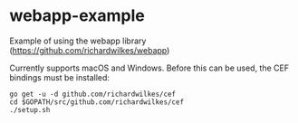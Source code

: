 # webapp-example
Example of using the webapp library (https://github.com/richardwilkes/webapp)

Currently supports macOS and Windows. Before this can be used, the CEF
bindings must be installed:

```
go get -u -d github.com/richardwilkes/cef
cd $GOPATH/src/github.com/richardwilkes/cef
./setup.sh
```
